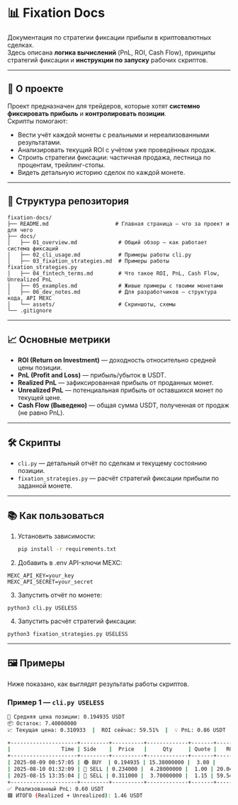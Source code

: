 # 📊 Fixation Docs

Документация по стратегии фиксации прибыли в криптовалютных сделках.  
Здесь описана **логика вычислений** (PnL, ROI, Cash Flow), принципы стратегий фиксации и **инструкции по запуску** рабочих скриптов.

---

## 🚀 О проекте

Проект предназначен для трейдеров, которые хотят **системно фиксировать прибыль** и **контролировать позиции**.  
Скрипты помогают:
- Вести учёт каждой монеты с реальными и нереализованными результатами.
- Анализировать текущий ROI с учётом уже проведённых продаж.
- Строить стратегии фиксации: частичная продажа, лестница по процентам, трейлинг-стопы.
- Видеть детальную историю сделок по каждой монете.

---

## 📂 Структура репозитория

```
fixation-docs/
├── README.md                     # Главная страница — что за проект и для чего
├── docs/
│   ├── 01_overview.md             # Общий обзор — как работает система фиксаций
│   ├── 02_cli_usage.md            # Примеры работы cli.py
│   ├── 03_fixation_strategies.md  # Примеры работы fixation_strategies.py
│   ├── 04_fintech_terms.md        # Что такое ROI, PnL, Cash Flow, Unrealized PnL
│   ├── 05_examples.md             # Живые примеры с твоими монетами
│   ├── 06_dev_notes.md            # Для разработчиков — структура кода, API MEXC
│   └── assets/                    # Скриншоты, схемы
└── .gitignore
```

---

## 📈 Основные метрики

- **ROI (Return on Investment)** — доходность относительно средней цены позиции.
- **PnL (Profit and Loss)** — прибыль/убыток в USDT.
- **Realized PnL** — зафиксированная прибыль от проданных монет.
- **Unrealized PnL** — потенциальная прибыль от оставшихся монет по текущей цене.
- **Cash Flow (Выведено)** — общая сумма USDT, полученная от продаж (не равно PnL).

---

## 🛠 Скрипты

- `cli.py` — детальный отчёт по сделкам и текущему состоянию позиции.
- `fixation_strategies.py` — расчёт стратегий фиксации прибыли по заданной монете.

---

## 📚 Как пользоваться

1. Установить зависимости:
   ```bash
   pip install -r requirements.txt

2.	Добавить в .env API-ключи MEXC:
```
MEXC_API_KEY=your_key
MEXC_API_SECRET=your_secret
```
3.	Запустить отчёт по монете:
```
python3 cli.py USELESS
```
4.	Запустить расчёт стратегий фиксации:
```
python3 fixation_strategies.py USELESS
```


---

## 🖼 Примеры

Ниже показано, как выглядят результаты работы скриптов.

### Пример 1 — `cli.py USELESS`
```bash
🧮 Средняя цена позиции: 0.194935 USDT
📦 Остаток: 7.40000000
📈 Текущая цена: 0.310933  |  ROI сейчас: 59.51%  |  💡 PnL: 0.86 USDT

+---------------------+---------+----------+-------------+-------+-----------+------+-------------+-----------+
|                Time | Side    |  Price   |     Qty     | Quote |   ROI %   | PnL  |   Left Qty  | Avg Price |
+---------------------+---------+----------+-------------+-------+-----------+------+-------------+-----------+
| 2025-08-09 00:57:05 | 🟢 BUY  | 0.194935 | 15.38000000 |  3.00 |           |      | 15.38000000 |  0.194935 |
| 2025-08-10 01:32:09 | 🔴 SELL | 0.234000 |  4.28000000 |  1.00 | 20.04% ⭐ | 0.17 | 11.10000000 |  0.194935 |
| 2025-08-15 13:35:04 | 🔴 SELL | 0.311000 |  3.70000000 |  1.15 | 59.54%    | 0.43 |  7.40000000 |  0.194935 |
+---------------------+---------+----------+-------------+-------+-----------+------+-------------+-----------+
✅ Реализованный PnL: 0.60 USDT
🟩 ИТОГО (Realized + Unrealized): 1.46 USDT
